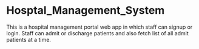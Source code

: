 # Hosptal_Management_System
This is a hospital management portal web app in which staff can signup or login. Staff can admit or discharge patients and also fetch list of all admit patients at a time.
